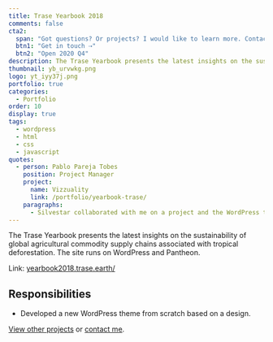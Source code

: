```yaml
---
title: Trase Yearbook 2018
comments: false
cta2:
  span: "Got questions? Or projects? I would like to learn more. Contact me today!"
  btn1: "Get in touch ⇢"
  btn2: "Open 2020 Q4"
description: The Trase Yearbook presents the latest insights on the sustainability of global agricultural commodity supply chains associated with tropical deforestation. The site runs on WordPress and Pantheon.
thumbnail: yb_urvwkg.png
logo: yt_iyy37j.png
portfolio: true
categories:
  - Portfolio
order: 10
display: true
tags:
  - wordpress
  - html
  - css
  - javascript
quotes:
  - person: Pablo Pareja Tobes
    position: Project Manager
    project:
      name: Vizzuality
      link: /portfolio/yearbook-trase/
    paragraphs:
      - Silvestar collaborated with me on a project and the WordPress template that he developed was successful and timely completed. He was professional and had a very good attitude during all the implementation time. I would work with him again should the occasion arise.
---
```


The Trase Yearbook presents the latest insights on the sustainability of global agricultural commodity supply chains associated with tropical deforestation. The site runs on WordPress and Pantheon.

Link: [yearbook2018.trase.earth/](//yearbook2018.trase.earth/)

## Responsibilities

- Developed a new WordPress theme from scratch based on a design.

[View other projects](/portfolio/) or [contact me](/contact/).
